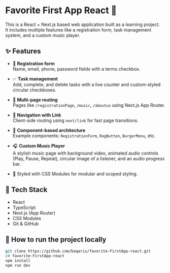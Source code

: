 # Favorite First App React 🚀

This is a React + Next.js based web application built as a learning project.  
It includes multiple features like a registration form, task management system, and a custom music player.

## ✨ Features

- 📝 **Registration form**  
  Name, email, phone, password fields with a terms checkbox.
  
- ✅ **Task management**  
  Add, complete, and delete tasks with a live counter and custom-styled circular checkboxes.
  
- 📄 **Multi-page routing**  
  Pages like `/registrationPage`, `/music`, `/aboutus` using Next.js App Router.
  
- 🔗 **Navigation with Link**  
  Client-side routing using `next/link` for fast page transitions.
  
- 🧩 **Component-based architecture**  
  Example components: `RegistrationForm`, `RegButton`, `BurgerMenu`, etc.
  
- 🎧 **Custom Music Player**  
  A stylish music page with background video, animated audio controls (Play, Pause, Repeat), circular image of a listener, and an audio progress bar.

- 💅 Styled with CSS Modules for modular and scoped styling.

## 📂 Tech Stack

- React
- TypeScript
- Next.js (App Router)
- CSS Modules
- Git & GitHub

## 🧪 How to run the project locally

```bash
git clone https://github.com/baqaris/favorite-FirstApp-react.git
cd favorite-FirstApp-react
npm install
npm run dev
